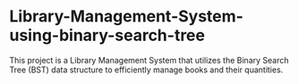 # Library-Management-System-using-binary-search-tree
This project is a Library Management System that utilizes the Binary Search Tree (BST) data structure to efficiently manage books and their quantities.
